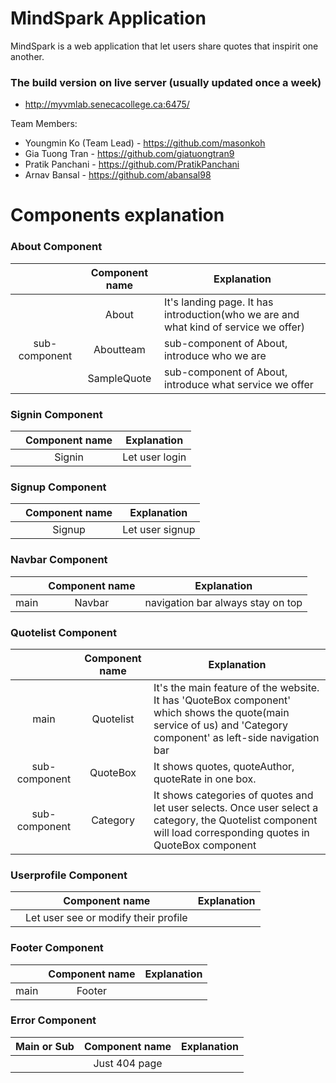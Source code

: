 # MindSpark Application

MindSpark is a web application that let users share quotes that inspirit one another.

### The build version on live server (usually updated once a week)
* http://myvmlab.senecacollege.ca:6475/


Team Members:
* Youngmin Ko (Team Lead) - https://github.com/masonkoh
* Gia Tuong Tran - https://github.com/giatuongtran9
* Pratik Panchani - https://github.com/PratikPanchani
* Arnav Bansal - https://github.com/abansal98

# Components explanation

### About Component
| | Component name        | Explanation           |
|:-------------:| :-------------: |-------------|
|| About      | It's landing page. It has introduction(who we are and what kind of service we offer) |
|sub-component| Aboutteam      | sub-component of About, introduce who we are |
||SampleQuote|sub-component of About, introduce what service we offer|
### Signin Component
| | Component name        | Explanation           |
|:-------------:| :-------------: |-------------|
||Signin|Let user login |
### Signup Component
| | Component name        | Explanation           |
|:-------------:| :-------------: |-------------|
||Signup|Let user signup|
### Navbar Component
| | Component name        | Explanation           |
|:-------------:| :-------------: |-------------|
|main|Navbar|navigation bar always stay on top|
### Quotelist Component
| | Component name        | Explanation           |
|:-------------:| :-------------: |-------------|
|main|Quotelist|It's the main feature of the website. It has 'QuoteBox component' which shows the quote(main service of us) and 'Category component' as left-side navigation bar|
|sub-component|QuoteBox|It shows quotes, quoteAuthor, quoteRate in one box.|
|sub-component|Category|It shows categories of quotes and let user selects. Once user select a category, the Quotelist component will load corresponding quotes in QuoteBox component|
### Userprofile Component
| | Component name        | Explanation           |
|:-------------:| :-------------: |-------------|
||Let user see or modify their profile||
### Footer Component
| | Component name        | Explanation           |
|:-------------:| :-------------: |-------------|
|main|Footer||
### Error Component
| Main or Sub | Component name        | Explanation           |
|:-------------:| :-------------: |-------------|
||Just 404 page||



